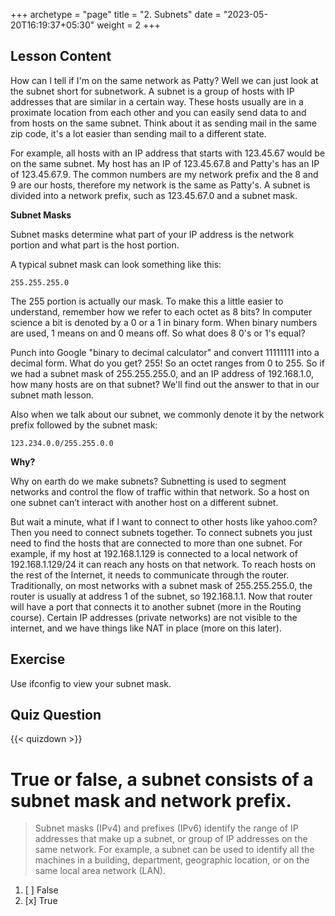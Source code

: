 +++
archetype = "page"
title = "2. Subnets"
date = "2023-05-20T16:19:37+05:30"
weight = 2
+++

## Lesson Content

How can I tell if I'm on the same network as Patty? Well we can just look at the subnet short for subnetwork. A subnet is a group of hosts with IP addresses that are similar in a certain way. These hosts usually are in a proximate location from each other and you can easily send data to and from hosts on the same subnet. Think about it as sending mail in the same zip code, it's a lot easier than sending mail to a different state. 

For example, all hosts with an IP address that starts with 123.45.67 would be on the same subnet. My host has an IP of 123.45.67.8 and Patty's has an IP of 123.45.67.9. The common numbers are my network prefix and the 8 and 9 are our hosts, therefore my network is the same as Patty's. A subnet is divided into a network prefix, such as 123.45.67.0 and a subnet mask.

**Subnet Masks**

Subnet masks determine what part of your IP address is the network portion and what part is the host portion. 

A typical subnet mask can look something like this:


```
255.255.255.0
```


The 255 portion is actually our mask. To make this a little easier to understand, remember how we refer to each octet as 8 bits? In computer science a bit is denoted by a 0 or a 1 in binary form. When binary numbers are used, 1 means on and 0 means off. So what does 8 0's or 1's equal?

Punch into Google "binary to decimal calculator" and convert 11111111 into a decimal form. What do you get? 255! So an octet ranges from 0 to 255. So if we had a subnet mask of 255.255.255.0, and an IP address of 192.168.1.0, how many hosts are on that subnet? We'll find out the answer to that in our subnet math lesson.

Also when we talk about our subnet, we commonly denote it by the network prefix followed by the subnet mask:


```
123.234.0.0/255.255.0.0
```

**Why?**

Why on earth do we make subnets? Subnetting is used to segment networks and control the flow of traffic within that network. So a host on one subnet can’t interact with another host on a different subnet. 

But wait a minute, what if I want to connect to other hosts like yahoo.com? Then you need to connect subnets together. To connect subnets you just need to find the hosts that are connected to more than one subnet. For example, if my host at 192.168.1.129 is connected to a local network of 192.168.1.129/24 it can reach any hosts on that network. To reach hosts on the rest of the Internet, it needs to communicate through the router. Traditionally, on most networks with a subnet mask of 255.255.255.0, the router is usually at address 1 of the subnet, so 192.168.1.1. Now that router will have a port that connects it to another subnet (more in the Routing course). Certain IP addresses (private networks) are not visible to the internet, and we have things like NAT in place (more on this later).

## Exercise

Use ifconfig to view your subnet mask.

## Quiz Question

{{< quizdown >}}

# True or false, a subnet consists of a subnet mask and network prefix.

> Subnet masks (IPv4) and prefixes (IPv6) identify the range of IP addresses that make up a subnet, or group of IP addresses on the same network. For example, a subnet can be used to identify all the machines in a building, department, geographic location, or on the same local area network (LAN).

1. [ ] False
2. [x] True